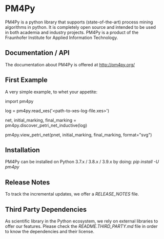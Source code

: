 # PM4Py
PM4Py is a python library that supports (state-of-the-art) process mining algorithms in python. It is completely open source and intended to be used in both academia and industry projects.
PM4Py is a product of the Fraunhofer Institute for Applied Information Technology.

## Documentation / API
The documentation about PM4Py is offered at http://pm4py.org/

## First Example
A very simple example, to whet your appetite:

import pm4py

log = pm4py.read_xes('<path-to-xes-log-file.xes>')

net, initial_marking, final_marking = pm4py.discover_petri_net_inductive(log)

pm4py.view_petri_net(pnet, initial_marking, final_marking, format="svg")

## Installation
PM4Py can be installed on Python 3.7.x / 3.8.x / 3.9.x by doing:
*pip install -U pm4py*

## Release Notes
To track the incremental updates, we offer a *RELEASE_NOTES* file.

## Third Party Dependencies
As scientific library in the Python ecosystem, we rely on external libraries to offer our features.
Please check the *README.THIRD_PARTY.md* file in order to know the dependencies and their license.
